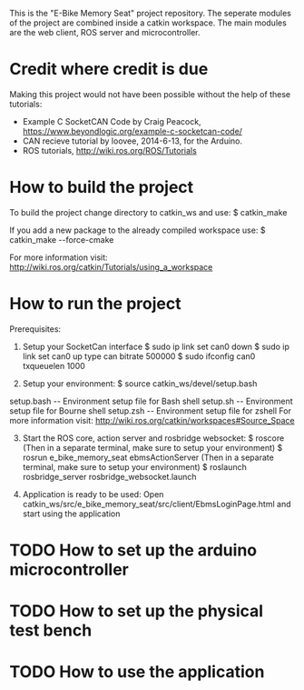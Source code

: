 This is the "E-Bike Memory Seat" project repository. The seperate modules of the project are combined inside a catkin workspace. The main modules are the web client, ROS server and microcontroller.

# Credit where credit is due

Making this project would not have been possible without the help of these tutorials:
- Example C SocketCAN Code by Craig Peacock, https://www.beyondlogic.org/example-c-socketcan-code/
- CAN recieve tutorial by loovee, 2014-6-13, for the Arduino.
- ROS tutorials, http://wiki.ros.org/ROS/Tutorials

# How to build the project

To build the project change directory to catkin_ws and use:
$ catkin_make 

If you add a new package to the already compiled workspace use:
$ catkin_make --force-cmake

For more information visit: http://wiki.ros.org/catkin/Tutorials/using_a_workspace


# How to run the project

Prerequisites:
1. Setup your SocketCan interface
$ sudo ip link set can0 down
$ sudo ip link set can0 up type can bitrate 500000
$ sudo ifconfig can0 txqueuelen 1000

2. Setup your environment:
$ source catkin_ws/devel/setup.bash

setup.bash -- Environment setup file for Bash shell
setup.sh   -- Environment setup file for Bourne shell
setup.zsh  -- Environment setup file for zshell
For more information visit: http://wiki.ros.org/catkin/workspaces#Source_Space

3. Start the ROS core, action server and rosbridge websocket:
$ roscore
(Then in a separate terminal, make sure to setup your environment)
$ rosrun e_bike_memory_seat ebmsActionServer
(Then in a separate terminal, make sure to setup your environment)
$ roslaunch rosbridge_server rosbridge_websocket.launch

4. Application is ready to be used:
Open catkin_ws/src/e_bike_memory_seat/src/client/EbmsLoginPage.html
and start using the application

# TODO How to set up the arduino microcontroller
# TODO How to set up the physical test bench
# TODO How to use the application
